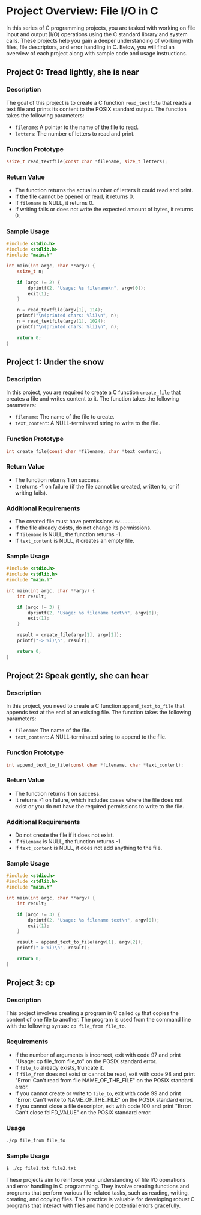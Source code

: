 # Project Overview: File I/O in C

In this series of C programming projects, you are tasked with working on file input and output (I/O) operations using the C standard library and system calls. These projects help you gain a deeper understanding of working with files, file descriptors, and error handling in C. Below, you will find an overview of each project along with sample code and usage instructions.

## Project 0: Tread lightly, she is near

### Description
The goal of this project is to create a C function `read_textfile` that reads a text file and prints its content to the POSIX standard output. The function takes the following parameters:
- `filename`: A pointer to the name of the file to read.
- `letters`: The number of letters to read and print.

### Function Prototype
```c
ssize_t read_textfile(const char *filename, size_t letters);
```

### Return Value
- The function returns the actual number of letters it could read and print.
- If the file cannot be opened or read, it returns 0.
- If `filename` is NULL, it returns 0.
- If writing fails or does not write the expected amount of bytes, it returns 0.

### Sample Usage
```c
#include <stdio.h>
#include <stdlib.h>
#include "main.h"

int main(int argc, char **argv) {
    ssize_t n;

    if (argc != 2) {
        dprintf(2, "Usage: %s filename\n", argv[0]);
        exit(1);
    }

    n = read_textfile(argv[1], 114);
    printf("\n(printed chars: %li)\n", n);
    n = read_textfile(argv[1], 1024);
    printf("\n(printed chars: %li)\n", n);

    return 0;
}
```

## Project 1: Under the snow

### Description
In this project, you are required to create a C function `create_file` that creates a file and writes content to it. The function takes the following parameters:
- `filename`: The name of the file to create.
- `text_content`: A NULL-terminated string to write to the file.

### Function Prototype
```c
int create_file(const char *filename, char *text_content);
```

### Return Value
- The function returns 1 on success.
- It returns -1 on failure (if the file cannot be created, written to, or if writing fails).

### Additional Requirements
- The created file must have permissions `rw-------`.
- If the file already exists, do not change its permissions.
- If `filename` is NULL, the function returns -1.
- If `text_content` is NULL, it creates an empty file.

### Sample Usage
```c
#include <stdio.h>
#include <stdlib.h>
#include "main.h"

int main(int argc, char **argv) {
    int result;

    if (argc != 3) {
        dprintf(2, "Usage: %s filename text\n", argv[0]);
        exit(1);
    }

    result = create_file(argv[1], argv[2]);
    printf("-> %i)\n", result);

    return 0;
}
```

## Project 2: Speak gently, she can hear

### Description
In this project, you need to create a C function `append_text_to_file` that appends text at the end of an existing file. The function takes the following parameters:
- `filename`: The name of the file.
- `text_content`: A NULL-terminated string to append to the file.

### Function Prototype
```c
int append_text_to_file(const char *filename, char *text_content);
```

### Return Value
- The function returns 1 on success.
- It returns -1 on failure, which includes cases where the file does not exist or you do not have the required permissions to write to the file.

### Additional Requirements
- Do not create the file if it does not exist.
- If `filename` is NULL, the function returns -1.
- If `text_content` is NULL, it does not add anything to the file.

### Sample Usage
```c
#include <stdio.h>
#include <stdlib.h>
#include "main.h"

int main(int argc, char **argv) {
    int result;

    if (argc != 3) {
        dprintf(2, "Usage: %s filename text\n", argv[0]);
        exit(1);
    }

    result = append_text_to_file(argv[1], argv[2]);
    printf("-> %i)\n", result);

    return 0;
}
```

## Project 3: cp

### Description
This project involves creating a program in C called `cp` that copies the content of one file to another. The program is used from the command line with the following syntax: `cp file_from file_to`.

### Requirements
- If the number of arguments is incorrect, exit with code 97 and print "Usage: cp file_from file_to" on the POSIX standard error.
- If `file_to` already exists, truncate it.
- If `file_from` does not exist or cannot be read, exit with code 98 and print "Error: Can't read from file NAME_OF_THE_FILE" on the POSIX standard error.
- If you cannot create or write to `file_to`, exit with code 99 and print "Error: Can't write to NAME_OF_THE_FILE" on the POSIX standard error.
- If you cannot close a file descriptor, exit with code 100 and print "Error: Can't close fd FD_VALUE" on the POSIX standard error.

### Usage
```bash
./cp file_from file_to
```

### Sample Usage
```bash
$ ./cp file1.txt file2.txt
```

These projects aim to reinforce your understanding of file I/O operations and error handling in C programming. They involve creating functions and programs that perform various file-related tasks, such as reading, writing, creating, and copying files. This practice is valuable for developing robust C programs that interact with files and handle potential errors gracefully.
